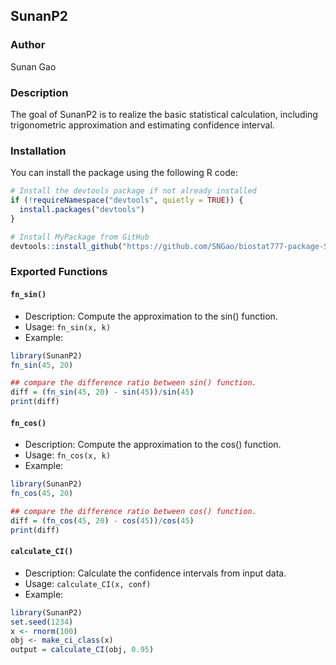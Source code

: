 
## SunanP2

<!-- badges: start -->
<!-- badges: end -->

### Author
Sunan Gao

### Description
The goal of SunanP2 is to realize the basic statistical calculation, including trigonometric approximation and estimating confidence interval.

### Installation
You can install the package using the following R code:
``` r
# Install the devtools package if not already installed
if (!requireNamespace("devtools", quietly = TRUE)) {
  install.packages("devtools")
}

# Install MyPackage from GitHub
devtools::install_github("https://github.com/SNGao/biostat777-package-SunanP2")
```

### Exported Functions

#### `fn_sin()`
- Description: Compute the approximation to the sin() function.
- Usage: `fn_sin(x, k)`
- Example:
``` r
library(SunanP2)
fn_sin(45, 20)

## compare the difference ratio between sin() function.
diff = (fn_sin(45, 20) - sin(45))/sin(45)
print(diff)
```

#### `fn_cos()`
- Description: Compute the approximation to the cos() function.
- Usage: `fn_cos(x, k)`
- Example:
``` r
library(SunanP2)
fn_cos(45, 20)

## compare the difference ratio between cos() function.
diff = (fn_cos(45, 20) - cos(45))/cos(45)
print(diff)
```

#### `calculate_CI()`
- Description: Calculate the confidence intervals from input data.
- Usage: `calculate_CI(x, conf)`
- Example:
``` r
library(SunanP2)
set.seed(1234)
x <- rnorm(100)
obj <- make_ci_class(x)
output = calculate_CI(obj, 0.95)
```
